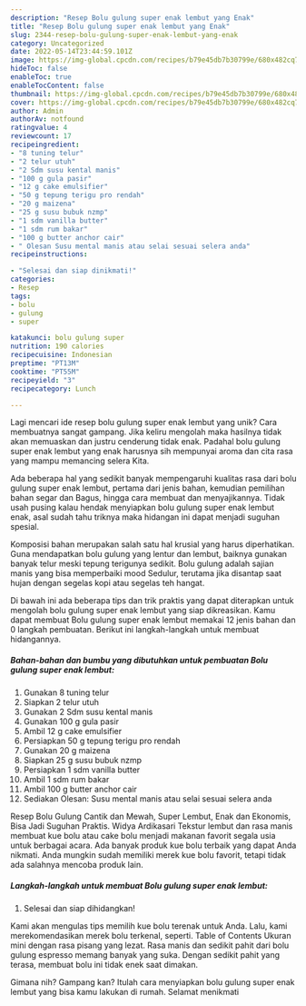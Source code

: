 ```yaml
---
description: "Resep Bolu gulung super enak lembut yang Enak"
title: "Resep Bolu gulung super enak lembut yang Enak"
slug: 2344-resep-bolu-gulung-super-enak-lembut-yang-enak
category: Uncategorized
date: 2022-05-14T23:44:59.101Z
image: https://img-global.cpcdn.com/recipes/b79e45db7b30799e/680x482cq70/bolu-gulung-super-enak-lembut-foto-resep-utama.jpg
hideToc: false
enableToc: true
enableTocContent: false
thumbnail: https://img-global.cpcdn.com/recipes/b79e45db7b30799e/680x482cq70/bolu-gulung-super-enak-lembut-foto-resep-utama.jpg
cover: https://img-global.cpcdn.com/recipes/b79e45db7b30799e/680x482cq70/bolu-gulung-super-enak-lembut-foto-resep-utama.jpg
author: Admin
authorAv: notfound
ratingvalue: 4
reviewcount: 17
recipeingredient:
- "8 tuning telur"
- "2 telur utuh"
- "2 Sdm susu kental manis"
- "100 g gula pasir"
- "12 g cake emulsifier"
- "50 g tepung terigu pro rendah"
- "20 g maizena"
- "25 g susu bubuk nzmp"
- "1 sdm vanilla butter"
- "1 sdm rum bakar"
- "100 g butter anchor cair"
- " Olesan Susu mental manis atau selai sesuai selera anda"
recipeinstructions:

- "Selesai dan siap dinikmati!"
categories:
- Resep
tags:
- bolu
- gulung
- super

katakunci: bolu gulung super 
nutrition: 190 calories
recipecuisine: Indonesian
preptime: "PT13M"
cooktime: "PT55M"
recipeyield: "3"
recipecategory: Lunch

---
```





Lagi mencari ide resep bolu gulung super enak lembut yang unik? Cara membuatnya sangat gampang. Jika keliru mengolah maka hasilnya tidak akan memuaskan dan justru cenderung tidak enak. Padahal bolu gulung super enak lembut yang enak harusnya sih mempunyai aroma dan cita rasa yang mampu memancing selera Kita.





Ada beberapa hal yang sedikit banyak mempengaruhi kualitas rasa dari bolu gulung super enak lembut, pertama dari jenis bahan, kemudian pemilihan bahan segar dan Bagus, hingga cara membuat dan menyajikannya. Tidak usah pusing kalau hendak menyiapkan bolu gulung super enak lembut enak,      asal sudah tahu triknya maka hidangan ini dapat menjadi suguhan spesial.














Komposisi bahan merupakan salah satu hal krusial yang harus diperhatikan. Guna mendapatkan bolu gulung yang lentur dan lembut, baiknya gunakan banyak telur meski tepung terigunya sedikit. Bolu gulung adalah sajian manis yang bisa memperbaiki mood Sedulur, terutama jika disantap saat hujan dengan segelas kopi atau segelas teh hangat.






Di bawah ini ada beberapa tips dan trik praktis yang dapat diterapkan untuk mengolah bolu gulung super enak lembut yang siap dikreasikan. Kamu dapat membuat Bolu gulung super enak lembut memakai 12 jenis bahan dan 0 langkah pembuatan. Berikut ini langkah-langkah untuk membuat hidangannya.

<!--inarticleads1-->

##### Bahan-bahan dan bumbu yang dibutuhkan untuk pembuatan Bolu gulung super enak lembut:

1. Gunakan 8 tuning telur
1. Siapkan 2 telur utuh
1. Gunakan 2 Sdm susu kental manis
1. Gunakan 100 g gula pasir
1. Ambil 12 g cake emulsifier
1. Persiapkan 50 g tepung terigu pro rendah
1. Gunakan 20 g maizena
1. Siapkan 25 g susu bubuk nzmp
1. Persiapkan 1 sdm vanilla butter
1. Ambil 1 sdm rum bakar
1. Ambil 100 g butter anchor cair
1. Sediakan  Olesan: Susu mental manis atau selai sesuai selera anda


Resep Bolu Gulung Cantik dan Mewah, Super Lembut, Enak dan Ekonomis, Bisa Jadi Suguhan Praktis. Widya Ardikasari Tekstur lembut dan rasa manis membuat kue bolu atau cake bolu menjadi makanan favorit segala usia untuk berbagai acara. Ada banyak produk kue bolu terbaik yang dapat Anda nikmati. Anda mungkin sudah memiliki merek kue bolu favorit, tetapi tidak ada salahnya mencoba produk lain. 

<!--inarticleads2-->

##### Langkah-langkah untuk membuat Bolu gulung super enak lembut:


1. Selesai dan siap dihidangkan!

Kami akan mengulas tips memilih kue bolu terenak untuk Anda. Lalu, kami merekomendasikan merek bolu terkenal, seperti. Table of Contents Ukuran mini dengan rasa pisang yang lezat. Rasa manis dan sedikit pahit dari bolu gulung espresso memang banyak yang suka. Dengan sedikit pahit yang terasa, membuat bolu ini tidak enek saat dimakan. 

Gimana nih? Gampang kan? Itulah cara menyiapkan bolu gulung super enak lembut yang bisa kamu lakukan di rumah. Selamat menikmati

